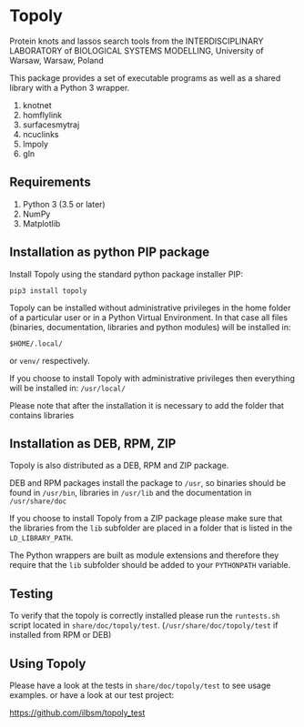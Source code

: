# Topoly

Protein knots and lassos search tools from the INTERDISCIPLINARY LABORATORY of BIOLOGICAL SYSTEMS MODELLING, University of Warsaw, Warsaw, Poland

This package provides a set of executable programs as well as a shared library with a Python 3 wrapper.  

1. knotnet
2. homflylink
3. surfacesmytraj
4. ncuclinks
5. lmpoly
6. gln

## Requirements
1. Python 3 (3.5 or later)
2. NumPy
3. Matplotlib

## Installation as python PIP package 

Install Topoly using the standard python package installer PIP:

``pip3 install topoly``

Topoly can be installed without administrative privileges in the home folder of a particular user or in a Python
Virtual Environment.
In that case all files (binaries, documentation, libraries and python modules) will be installed in:

``$HOME/.local/``

or ``venv/`` respectively.

If you choose to install Topoly with administrative privileges then everything will be installed in:
`/usr/local/`

Please note that after the installation it is necessary to add the folder that contains libraries

## Installation as DEB, RPM, ZIP

Topoly is also distributed as a DEB, RPM and ZIP package.

DEB and RPM packages install the package to `/usr`, so binaries should be found in `/usr/bin`, libraries in `/usr/lib` 
and the documentation in `/usr/share/doc`

If you choose to install Topoly from a ZIP package please make sure that the libraries from the `lib` subfolder are 
placed in a folder that is listed in the `LD_LIBRARY_PATH`.

The Python wrappers are built as module extensions and therefore they require that the `lib` subfolder should be 
added to your `PYTHONPATH` variable. 

## Testing

To verify that the topoly is correctly installed please run the `runtests.sh` script located in `share/doc/topoly/test`. 
(`/usr/share/doc/topoly/test` if installed from RPM or DEB)


## Using Topoly

Please have a look at the tests in `share/doc/topoly/test` to see usage examples.
or have a look at our test project:

https://github.com/ilbsm/topoly_test

